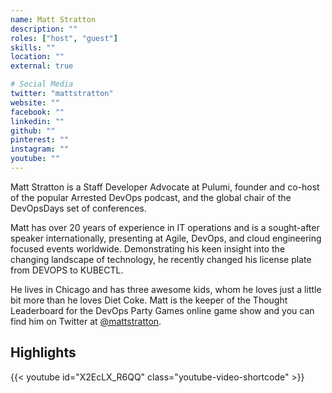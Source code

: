 ```yaml
---
name: Matt Stratton
description: ""
roles: ["host", "guest"]
skills: ""
location: ""
external: true

# Social Media
twitter: "mattstratton"
website: ""
facebook: ""
linkedin: ""
github: ""
pinterest: ""
instagram: ""
youtube: ""
---
```


Matt Stratton is a Staff Developer Advocate at Pulumi, founder and co-host of the popular Arrested DevOps podcast, and the global chair of the DevOpsDays set of conferences.

Matt has over 20 years of experience in IT operations and is a sought-after speaker internationally, presenting at Agile, DevOps, and cloud engineering focused events worldwide. Demonstrating his keen insight into the changing landscape of technology, he recently changed his license plate from DEVOPS to KUBECTL.

He lives in Chicago and has three awesome kids, whom he loves just a little bit more than he loves Diet Coke. Matt is the keeper of the Thought Leaderboard for the DevOps Party Games online game show and you can find him on Twitter at <a href='https://twitter.com/mattstratton'>@mattstratton</a>.

<!--more-->

## Highlights

{{< youtube id="X2EcLX_R6QQ" class="youtube-video-shortcode" >}}